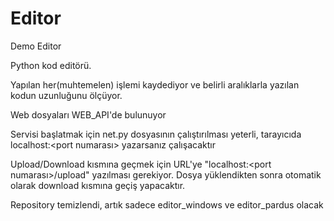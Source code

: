 # Editor
Demo Editor

Python kod editörü.

Yapılan her(muhtemelen) işlemi kaydediyor ve belirli aralıklarla yazılan kodun uzunluğunu ölçüyor.

Web dosyaları WEB_API'de bulunuyor

Servisi başlatmak için net.py dosyasının çalıştırılması yeterli, tarayıcıda localhost:<port numarası> yazarsanız çalışacaktır

Upload/Download kısmına geçmek için URL'ye "localhost:<port numarası>/upload" yazılması gerekiyor. Dosya yüklendikten sonra otomatik olarak download kısmına geçiş yapacaktır.

Repository temizlendi, artık sadece editor_windows ve editor_pardus olacak
